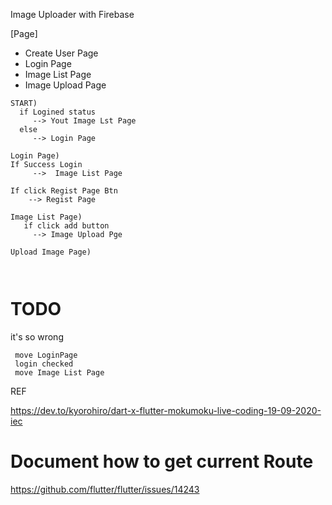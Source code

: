 Image Uploader with Firebase


[Page]

- Create User Page
- Login Page
- Image List Page
- Image Upload Page

```
START)
  if Logined status 
     --> Yout Image Lst Page
  else
     --> Login Page

Login Page) 
If Success Login
     -->  Image List Page

If click Regist Page Btn
    --> Regist Page

Image List Page)
   if click add button 
     --> Image Upload Pge

Upload Image Page)
 
   
```


# TODO
it's so wrong 

```
 move LoginPage
 login checked 
 move Image List Page
```






REF

https://dev.to/kyorohiro/dart-x-flutter-mokumoku-live-coding-19-09-2020-iec


# Document how to get current Route
https://github.com/flutter/flutter/issues/14243
